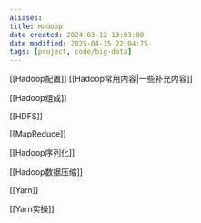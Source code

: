 ```yaml
---
aliases: 
title: Hadoop
date created: 2024-03-12 13:03:00
date modified: 2025-04-15 22:04:75
tags: [project, code/big-data]
---
```

 [[Hadoop配置]]
[[Hadoop常用内容|一些补充内容]]

[[Hadoop组成]]

[[HDFS]]

[[MapReduce]]

[[Hadoop序列化]]

[[Hadoop数据压缩]]

[[Yarn]]

[[Yarn实操]]